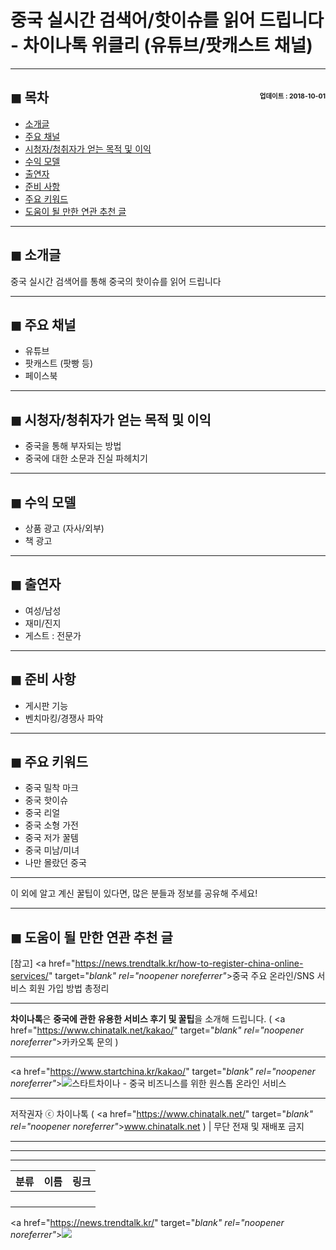 # 중국 실시간 검색어/핫이슈를 읽어 드립니다 - 차이나톡 위클리 (유튜브/팟캐스트 채널)

<!-- <a name="index"></a> -->
***
## ◼︎ 목차 <span style="font-size:0.5em; float:right; padding:0.5em 0 0;">업데이트 : 2018-10-01</span>

- [소개글](#index-01)
- [주요 채널](#index-02)
- [시청자/청취자가 얻는 목적 및 이익](#index-03)
- [수익 모델](#index-04)
- [출연자](#index-05)
- [준비 사항](#index-06)
- [주요 키워드](#index-07)
- [도움이 될 만한 연관 추천 글](#recommendation)

<!-- <a name="index-01"></a> -->
***
## ◼︎ 소개글

중국 실시간 검색어를 통해 중국의 핫이슈를 읽어 드립니다

<!-- <a name="index-02"></a> -->
***
## ◼︎ 주요 채널

- 유튜브
- 팟캐스트 (팟빵 등)
- 페이스북

<!-- <a name="index-03"></a> -->
***
## ◼︎ 시청자/청취자가 얻는 목적 및 이익

- 중국을 통해 부자되는 방법
- 중국에 대한 소문과 진실 파헤치기

<!-- <a name="index-04"></a> -->
***
## ◼︎ 수익 모델

- 상품 광고 (자사/외부)
- 책 광고

<!-- <a name="index-05"></a> -->
***
## ◼︎ 출연자

- 여성/남성
- 재미/진지
- 게스트 : 전문가

<!-- <a name="index-06"></a> -->
***
## ◼︎ 준비 사항

- 게시판 기능
- 벤치마킹/경쟁사 파악

<!-- <a name="index-07"></a> -->
***
## ◼︎ 주요 키워드

- 중국 밀착 마크
- 중국 핫이슈
- 중국 리얼
- 중국 소형 가전
- 중국 저가 꿀템
- 중국 미남/미녀
- 나만 몰랐던 중국

***
이 외에 알고 계신 꿀팁이 있다면, 많은 분들과 정보를 공유해 주세요!

<!-- <a name="recommendation"></a> -->
***
## ◼︎ 도움이 될 만한 연관 추천 글

[참고] <a href="https://news.trendtalk.kr/how-to-register-china-online-services/" target="_blank" rel="noopener noreferrer"_>중국 주요 온라인/SNS 서비스 회원 가입 방법 총정리</a>

***
**차이나톡**은 **중국에 관한 유용한 서비스 후기 및 꿀팁**을 소개해 드립니다. ( <a href="https://www.chinatalk.net/kakao/" target="_blank" rel="noopener noreferrer"_>카카오톡 문의</a> )

***
<a href="https://www.startchina.kr/kakao/" target="_blank" rel="noopener noreferrer"_>![스타트차이나 - 중국 비즈니스를 위한 원스톱 온라인 서비스](https://hellotblog.files.wordpress.com/2018/06/startchina-cover-01-966x200.png#full)</a>

***
저작권자 ⓒ 차이나톡 ( <a href="https://www.chinatalk.net/" target="_blank" rel="noopener noreferrer"_>www.chinatalk.net</a> ) | 무단 전재 및 재배포 금지

***


***
***
|분류|이름|링크|
|:-:|:-:|:-:|
||||
||||
||||
||||

<a href="https://news.trendtalk.kr/" target="_blank" rel="noopener noreferrer"_>![](https://hellotblog.files.wordpress.com/2018/08/trendtalk-baidu-main-01-800x400.jpg)</a>
